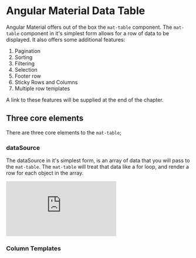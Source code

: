 # Angular Material Data Table

Angular Material offers out of the box the `mat-table` component. The `mat-table` component in it's simplest form allows for a row of data to be displayed. It also offers some additional features: 

1. Pagination
2. Sorting
3. Filtering
4. Selection
5. Footer row
6. Sticky Rows and Columns
7. Multiple row templates

A link to these features will be supplied at the end of the chapter.

## Three core elements 
There are three core elements to the `mat-table`; 

### dataSource

The dataSource in it's simplest form, is an array of data that you will 
pass to the `mat-table`. The `mat-table` will treat that data like a 
for loop, and render a row for each object in the array. 

![](https://github.com/razroo/employee-dashboard-angular/blob/main/libs/ui/common/src/lib/data-table/data-table.component.html#L12-L17)

### Column Templates

